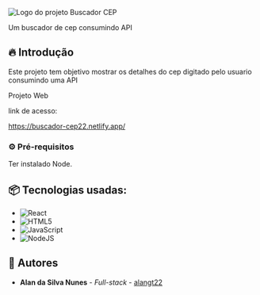 ![Logo do projeto](https://imgur.com/jv3ElK6.png)
 Buscador CEP

 Um buscador de cep consumindo API

## 🔥 Introdução

Este projeto tem objetivo mostrar os detalhes do cep digitado pelo usuario consumindo uma API

Projeto Web

link de acesso:

https://buscador-cep22.netlify.app/

### ⚙️ Pré-requisitos

Ter instalado Node.



## 📦 Tecnologias usadas:



* ![React](https://img.shields.io/badge/react-%2320232a.svg?style=for-the-badge&logo=react&logoColor=%2361DAFB)
* ![HTML5](https://img.shields.io/badge/html5-%23E34F26.svg?style=for-the-badge&logo=html5&logoColor=white)
* ![JavaScript](https://img.shields.io/badge/javascript-%23323330.svg?style=for-the-badge&logo=javascript&logoColor=%23F7DF1E)
* ![NodeJS](https://img.shields.io/badge/node.js-6DA55F?style=for-the-badge&logo=node.js&logoColor=white)


## 👷 Autores


* **Alan da Silva Nunes** - *Full-stack* - [alangt22](https://github.com/alangt22)﻿
